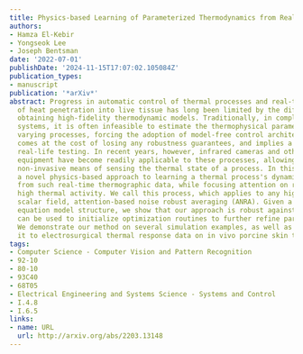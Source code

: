 ```yaml
---
title: Physics-based Learning of Parameterized Thermodynamics from Real-time Thermography
authors:
- Hamza El-Kebir
- Yongseok Lee
- Joseph Bentsman
date: '2022-07-01'
publishDate: '2024-11-15T17:07:02.105084Z'
publication_types:
- manuscript
publication: '*arXiv*'
abstract: Progress in automatic control of thermal processes and real-time estimation
  of heat penetration into live tissue has long been limited by the difficulty of
  obtaining high-fidelity thermodynamic models. Traditionally, in complex thermodynamic
  systems, it is often infeasible to estimate the thermophysical parameters of spatiotemporally
  varying processes, forcing the adoption of model-free control architectures. This
  comes at the cost of losing any robustness guarantees, and implies a need for extensive
  real-life testing. In recent years, however, infrared cameras and other thermographic
  equipment have become readily applicable to these processes, allowing for a real-time,
  non-invasive means of sensing the thermal state of a process. In this work, we present
  a novel physics-based approach to learning a thermal process's dynamics directly
  from such real-time thermographic data, while focusing attention on regions with
  high thermal activity. We call this process, which applies to any higher-dimensional
  scalar field, attention-based noise robust averaging (ANRA). Given a partial-differential
  equation model structure, we show that our approach is robust against noise, and
  can be used to initialize optimization routines to further refine parameter estimates.
  We demonstrate our method on several simulation examples, as well as by applying
  it to electrosurgical thermal response data on in vivo porcine skin tissue.
tags:
- Computer Science - Computer Vision and Pattern Recognition
- 92-10
- 80-10
- 93C40
- 68T05
- Electrical Engineering and Systems Science - Systems and Control
- I.4.8
- I.6.5
links:
- name: URL
  url: http://arxiv.org/abs/2203.13148
---
```

